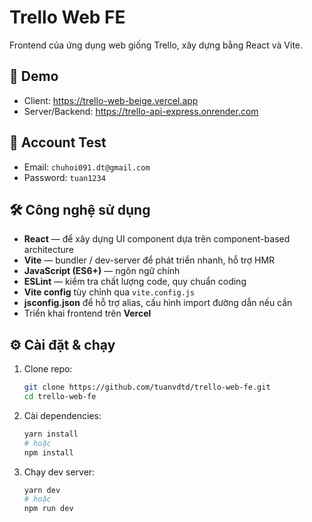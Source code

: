 # Trello Web FE

Frontend của ứng dụng web giống Trello, xây dựng bằng React và Vite.

## 🚀 Demo

- Client: https://trello-web-beige.vercel.app  
- Server/Backend: https://trello-api-express.onrender.com  

## 👤 Account Test

- Email: `chuhoi091.dt@gmail.com`  
- Password: `tuan1234`

## 🛠️ Công nghệ sử dụng

- **React** — để xây dựng UI component dựa trên component-based architecture  
- **Vite** — bundler / dev-server để phát triển nhanh, hỗ trợ HMR  
- **JavaScript (ES6+)** — ngôn ngữ chính  
- **ESLint** — kiểm tra chất lượng code, quy chuẩn coding  
- **Vite config** tùy chỉnh qua `vite.config.js`  
- **jsconfig.json** để hỗ trợ alias, cấu hình import đường dẫn nếu cần  
- Triển khai frontend trên **Vercel** 

## ⚙️ Cài đặt & chạy

1. Clone repo:

    ```bash
    git clone https://github.com/tuanvdtd/trello-web-fe.git
    cd trello-web-fe
    ```

2. Cài dependencies:

    ```bash
    yarn install
    # hoặc
    npm install
    ```

3. Chạy dev server:

    ```bash
    yarn dev
    # hoặc
    npm run dev
    ```